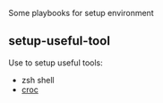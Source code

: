 Some playbooks for setup environment

## setup-useful-tool
Use to setup useful tools:
- zsh shell
- [croc](https://github.com/schollz/croc)
